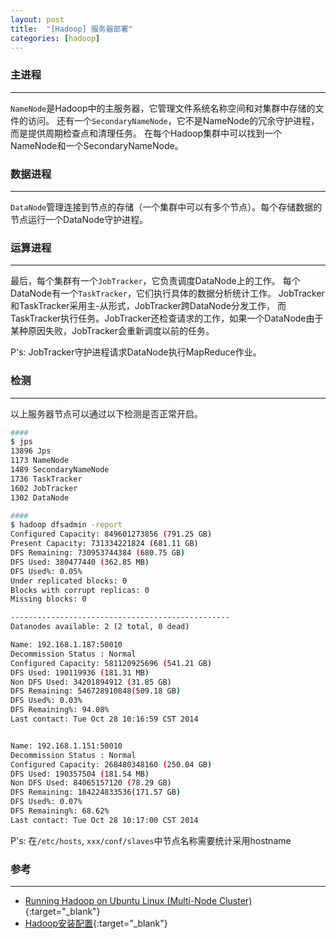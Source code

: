 ```yaml
---
layout: post
title:  "[Hadoop] 服务器部署"
categories: [hadoop]
---
```


### 主进程
---------------------------

`NameNode`是Hadoop中的主服务器，它管理文件系统名称空间和对集群中存储的文件的访问。
还有一个`SecondaryNameNode`，它不是NameNode的冗余守护进程，而是提供周期检查点和清理任务。
在每个Hadoop集群中可以找到一个NameNode和一个SecondaryNameNode。


### 数据进程
---------------------------

`DataNode`管理连接到节点的存储（一个集群中可以有多个节点）。每个存储数据的节点运行一个DataNode守护进程。


### 运算进程
---------------------------

最后，每个集群有一个`JobTracker`，它负责调度DataNode上的工作。
每个DataNode有一个`TaskTracker`，它们执行具体的数据分析统计工作。
JobTracker和TaskTracker采用主-从形式，JobTracker跨DataNode分发工作，
而TaskTracker执行任务。JobTracker还检查请求的工作，如果一个DataNode由于某种原因失败，JobTracker会重新调度以前的任务。


P's: JobTracker守护进程请求DataNode执行MapReduce作业。


### 检测
---------------------------

以上服务器节点可以通过以下检测是否正常开启。

```bash
#### 
$ jps 
13896 Jps 
1173 NameNode 
1489 SecondaryNameNode 
1736 TaskTracker 
1602 JobTracker 
1302 DataNode

#### 
$ hadoop dfsadmin -report
Configured Capacity: 849601273856 (791.25 GB) 
Present Capacity: 731334221824 (681.11 GB) 
DFS Remaining: 730953744384 (680.75 GB) 
DFS Used: 380477440 (362.85 MB) 
DFS Used%: 0.05% 
Under replicated blocks: 0 
Blocks with corrupt replicas: 0 
Missing blocks: 0 

------------------------------------------------- 
Datanodes available: 2 (2 total, 0 dead) 

Name: 192.168.1.187:50010 
Decommission Status : Normal 
Configured Capacity: 581120925696 (541.21 GB) 
DFS Used: 190119936 (181.31 MB) 
Non DFS Used: 34201894912 (31.85 GB) 
DFS Remaining: 546728910848(509.18 GB) 
DFS Used%: 0.03% 
DFS Remaining%: 94.08% 
Last contact: Tue Oct 28 10:16:59 CST 2014 


Name: 192.168.1.151:50010 
Decommission Status : Normal 
Configured Capacity: 268480348160 (250.04 GB) 
DFS Used: 190357504 (181.54 MB) 
Non DFS Used: 84065157120 (78.29 GB) 
DFS Remaining: 184224833536(171.57 GB) 
DFS Used%: 0.07% 
DFS Remaining%: 68.62% 
Last contact: Tue Oct 28 10:17:00 CST 2014
```

P's: 在`/etc/hosts`, `xxx/conf/slaves`中节点名称需要统计采用hostname


### 参考
---------------------------

* [Running Hadoop on Ubuntu Linux (Multi-Node Cluster)](http://www.michael-noll.com/tutorials/running-hadoop-on-ubuntu-linux-multi-node-cluster/){:target="_blank"}
* [Hadoop安装配置](http://www.cnblogs.com/xia520pi/archive/2012/05/16/2503949.html){:target="_blank"}
